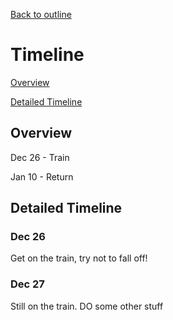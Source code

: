 [Back to outline](https://github.com/JoshBurke/Bike-a-boi/blob/master/README.md)
# Timeline
[Overview]()

[Detailed Timeline]()

## Overview

Dec 26 - Train

Jan 10 - Return

## Detailed Timeline

### Dec 26
Get on the train, try not to fall off!

### Dec 27
Still on the train. DO some other stuff
